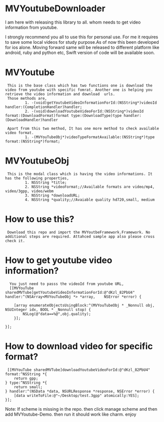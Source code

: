 # MVYoutubeDownloader

I am here with releasing this library to all. whom needs to get video information from youtube. 

I strongly recommend you all to use this for personal use. For me it requires to save some local videos for study purpose.As of now this been developed for ios alone. Moving forward same will be released to different platform like android, ruby and python etc, Swift version of code will be available soon.

# MVYoutube
     This is the base class which has two functions one is download the video from youtube with specific fomrat. Another one is helping you retrieve the video information and download  urls.
     Those methods are,
             1. -(void)getYoutubeVideoInformationForId:(NSString*)videoId handler:(CompletionHandler)handler;
             2. -(void)downloadYoutubeVideoForId:(NSString*)videoId format:(DownloadFormat)format type:(DownloadType)type handler:(DownloadHandler)handler
             
     Apart from this two method, It has one more method to check available video format.
             1. -(MVYouTubeObj*)videoTypeFormatAvailable:(NSString*)type format:(NSString*)format;

# MVYoutubeObj

     This is the modal class which is having the video informations. It has the following properties,
             1. NSString *title;
             2. NSString *videoFormat;//Available formats are video/mp4, video/3gpp, video/webm
             3. NSString *downloadURL;
             4. NSString *quality;//Avaiable quality hd720,small, medium
             
# How to use this?
    
     Download this repo and import the MVYoutbeFramework.Framework. No additional steps are required. Attahced sample app also please cross check it.
     
# How to get youtube video information?
      You just need to passs the videoId from youtube URL,
      [[MVYouTube sharedMVTube]getYoutubeVideoInformationForId:@"dKzl_82PbU4" handler:^(NSArray<MVYouTubeObj *> *array,    NSError *error) {
        
        [array enumerateObjectsUsingBlock:^(MVYouTubeObj * _Nonnull obj, NSUInteger idx, BOOL * _Nonnull stop) {
            NSLog(@"data==%@",obj.quality);
        }];
        
    }];
    
# How to download video for specific format?

     [[MVYouTube sharedMVTube]downloadYoutubeVideoForId:@"dKzl_82PbU4" format:^NSString *{
        return gpp;
    } type:^NSString *{
        return small;
    } handler:^(NSData *data, NSURLResponse *response, NSError *error) {
        [data writeToFile:@"~/Desktop/test.3gpp" atomically:YES];
    }];
    
Note: If scheme is missing in the repo. then click manage scheme and then add MVYoutube-Demo. then run it should work like charm. enjoy    
    
    
    
